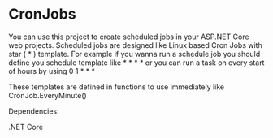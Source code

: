 # CronJobs

You can use this project to create scheduled jobs in your ASP.NET Core web projects. Scheduled jobs are designed like Linux based Cron Jobs with star ( * ) template. For example if you wanna run a schedule job you should define you schedule template like * * * * or you can run a task on every start of hours by using 0 1 * * * 

These templates are defined in functions to use immediately like CronJob.EveryMinute()


Dependencies:

.NET Core
